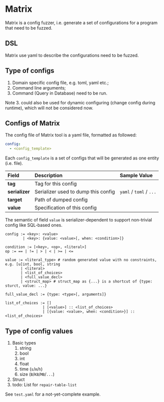 # Matrix

Matrix is a config fuzzer, i.e. generate a set of configurations for a program that need to be fuzzed.

## DSL

Matrix use yaml to describe the configurations need to be fuzzed.

## Type of configs
1. Domain specific config file, e.g. toml, yaml etc.;
2. Command line arguments;
3. Command (Query in Database) need to be run.

Note 3. could also be used for dynamic configuring (change config during runtime),
which will not be considered now.

## Configs of Matrix
The config file of Matrix tool is a yaml file, formatted as followed:
```yaml
config:
  - <config_template>
```

Each `config_template` is a set of configs that will be generated as one entity (i.e. file).

| Field | Description | Sample Value |
|:------|:------------------|:--------------|
| **tag** | Tag for this config |
| **serializer** | Serializer used to dump this config | `yaml` / `toml` / `...` |
| **target** | Path of dumped config |
| **value** | Specification of this config |

The semantic of field `value` is serializer-dependent
 to support non-trivial config like SQL-based ones.

```
config := <key>: <value>
        | <key>: {value: <value>[, when: <condition>]}

condition := [<key>, <op>, <literal>]
op := == | != | > | < | >= | <=

value := <literal_type> # random generated value with no constraints, e.g. [u]int, bool, string
       | <literal>
       | <list_of_choices>
       | <full_value_decl>
       | <struct_map> # struct_map as {...} is a shortcut of {type: sturct, value: ...}

full_value_decl := {type: <type>[, arguments]}

list_of_choices := []
                 | [<value>] :: <list_of_choices>
                 | [{value: <value>, when: <condition>}] :: <list_of_choices>
```

## Type of config values
1. Basic types
   1. string
   2. bool
   3. int
   4. float
   5. time (`s`/`m`/`h`)
   6. size (`B`/`KB`/`MB`/`...`)
2. Struct
3. todo: List for `repair-table-list`

See `test.yaml` for a not-yet-complete example.